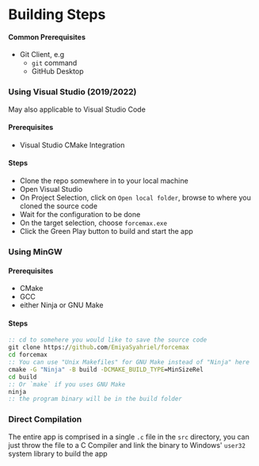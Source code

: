 # Building Steps
#### Common Prerequisites
- Git Client, e.g
  - `git` command
  - GitHub Desktop

### Using Visual Studio (2019/2022)
May also applicable to Visual Studio Code

#### Prerequisites
- Visual Studio CMake Integration

#### Steps
- Clone the repo somewhere in to your local machine
- Open Visual Studio
- On Project Selection, click on `Open local folder`, browse to where you cloned the source code
- Wait for the configuration to be done
- On the target selection, choose `forcemax.exe`
- Click the Green Play button to build and start the app

### Using MinGW
#### Prerequisites
- CMake
- GCC
- either Ninja or GNU Make

#### Steps
```bat
:: cd to somehere you would like to save the source code
git clone https://github.com/EmiyaSyahriel/forcemax
cd forcemax
:: You can use "Unix Makefiles" for GNU Make instead of "Ninja" here
cmake -G "Ninja" -B build -DCMAKE_BUILD_TYPE=MinSizeRel
cd build
:: Or `make` if you uses GNU Make
ninja
:: the program binary will be in the build folder
```

### Direct Compilation
The entire app is comprised in a single `.c` file in the `src` directory, you can just throw the 
file to a C Compiler and link the binary to Windows' `user32` system library to build the app
